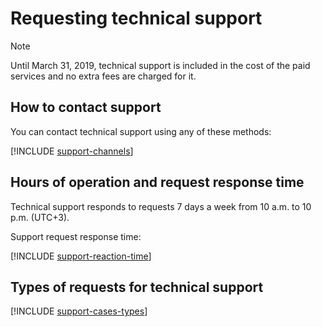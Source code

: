 # Requesting technical support

> [!NOTE]
>
> Until March 31, 2019, technical support is included in the cost of the paid services and no extra fees are charged for it.

## How to contact support

You can contact technical support using any of these methods:

  [!INCLUDE [support-channels](../_includes/support-channels.md)]

## Hours of operation and request response time

Technical support responds to requests 7 days a week from 10 a.m. to 10 p.m. (UTC+3).

Support request response time:

  [!INCLUDE [support-reaction-time](../_includes/support-reaction-time.md)]

## Types of requests for technical support

[!INCLUDE [support-cases-types](../_includes/support-cases-types.md)]

